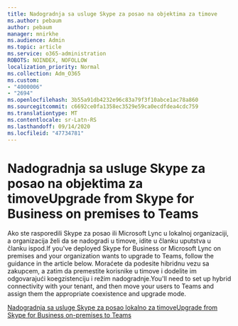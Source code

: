 ```yaml
---
title: Nadogradnja sa usluge Skype za posao na objektima za timove
ms.author: pebaum
author: pebaum
manager: mnirkhe
ms.audience: Admin
ms.topic: article
ms.service: o365-administration
ROBOTS: NOINDEX, NOFOLLOW
localization_priority: Normal
ms.collection: Adm_O365
ms.custom:
- "4000006"
- "2694"
ms.openlocfilehash: 3b55a91db4232e96c83a79f3f10abce1ac78a860
ms.sourcegitcommit: c6692ce0fa1358ec3529e59ca0ecdfdea4cdc759
ms.translationtype: MT
ms.contentlocale: sr-Latn-RS
ms.lasthandoff: 09/14/2020
ms.locfileid: "47734781"
---
```

# <a name="upgrade-from-skype-for-business-on-premises-to-teams"></a><span data-ttu-id="e970b-102">Nadogradnja sa usluge Skype za posao na objektima za timove</span><span class="sxs-lookup"><span data-stu-id="e970b-102">Upgrade from Skype for Business on premises to Teams</span></span>

<span data-ttu-id="e970b-103">Ako ste rasporedili Skype za posao ili Microsoft Lync u lokalnoj organizaciji, a organizacija želi da se nadogradi u timove, idite u članku uputstva u članku ispod.</span><span class="sxs-lookup"><span data-stu-id="e970b-103">If you've deployed Skype for Business or Microsoft Lync on premises and your organization wants to upgrade to Teams, follow the guidance in the article below.</span></span> <span data-ttu-id="e970b-104">Moraćete da podesite hibridnu vezu sa zakupcem, a zatim da premestite korisnike u timove i dodelite im odgovarajući koegzistenciju i režim nadogradnje.</span><span class="sxs-lookup"><span data-stu-id="e970b-104">You'll need to set up hybrid connectivity with your tenant, and then move your users to Teams and assign them the appropriate coexistence and upgrade mode.</span></span> 

[<span data-ttu-id="e970b-105">Nadogradnja sa usluge Skype za posao lokalno za timove</span><span class="sxs-lookup"><span data-stu-id="e970b-105">Upgrade from Skype for Business on-premises to Teams</span></span>](https://docs.microsoft.com/MicrosoftTeams/upgrade-to-teams-execute-skypeforbusinesshybridonprem)

